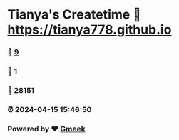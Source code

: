 # Tianya's Createtime :link: https://tianya778.github.io 
### :page_facing_up: [9](https://tianya778.github.io/tag.html) 
### :speech_balloon: 1 
### :hibiscus: 28151 
### :alarm_clock: 2024-04-15 15:46:50 
### Powered by :heart: [Gmeek](https://github.com/Meekdai/Gmeek)

